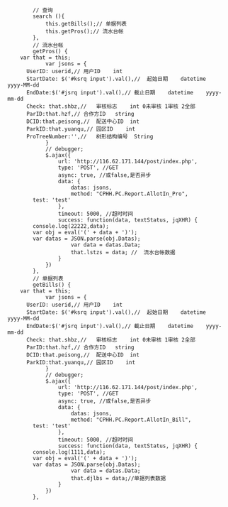 			// 查询
			search (){
				this.getBills();// 单据列表
				this.getPros();// 流水台帐
			},
			// 流水台帐
			getPros() {
        var that = this;
				var jsons = {
          UserID: userid,//	用户ID	int	
          StartDate: $('#ksrq input').val(),//	起始日期	datetime	yyyy-MM-dd
          EndDate:$('#jsrq input').val(),//	截止日期	datetime	yyyy-mm-dd
          Check: that.shbz,//	审核标志	int	0未审核 1审核 2全部
          ParID:that.hzf,//	合作方ID	string	
          DCID:that.peisong,//	配送中心ID	int	
          ParkID:that.yuanqu,//	园区ID	int	
          ProTreeNumber:'',//	树形结构编号	String	
				}
				// debugger;
				$.ajax({
					url: 'http://116.62.171.144/post/index.php',
					type: 'POST', //GET
					async: true, //或false,是否异步
					data: {
						datas: jsons,
						method: "CPHH.PC.Report.AllotIn_Pro",
            test: 'test'
					},
					timeout: 5000, //超时时间
					success: function(data, textStatus, jqXHR) {
            console.log(22222,data);
            var obj = eval('(' + data + ')');
            var datas = JSON.parse(obj.Datas);
						var data = datas.Data;
						that.lstzs = data; //  流水台帐数据
					}
				})
			},
			// 单据列表
			getBills() {
        var that = this;
				var jsons = {
          UserID: userid,//	用户ID	int	
          StartDate: $('#ksrq input').val(),//	起始日期	datetime	yyyy-MM-dd
          EndDate:$('#jsrq input').val(),//	截止日期	datetime	yyyy-mm-dd
          Check: that.shbz,//	审核标志	int	0未审核 1审核 2全部
          ParID:that.hzf,//	合作方ID	string	
          DCID:that.peisong,//	配送中心ID	int	
          ParkID:that.yuanqu,//	园区ID	int	
				}
				// debugger;
				$.ajax({
					url: 'http://116.62.171.144/post/index.php',
					type: 'POST', //GET
					async: true, //或false,是否异步
					data: {
						datas: jsons,
						method: "CPHH.PC.Report.AllotIn_Bill",
            test: 'test'
					},
					timeout: 5000, //超时时间
					success: function(data, textStatus, jqXHR) {
            console.log(1111,data);
            var obj = eval('(' + data + ')');
            var datas = JSON.parse(obj.Datas);
						var data = datas.Data;
						that.djlbs = data;//单据列表数据 
					}
				})
			},